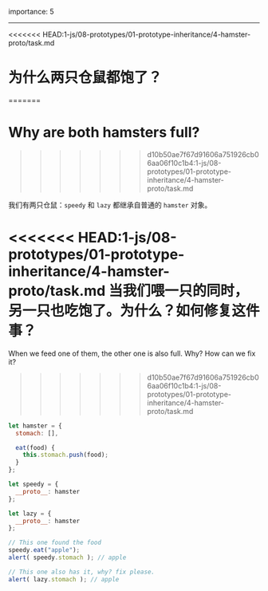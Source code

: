 importance: 5

---

<<<<<<< HEAD:1-js/08-prototypes/01-prototype-inheritance/4-hamster-proto/task.md
# 为什么两只仓鼠都饱了？
=======
# Why are both hamsters full?
>>>>>>> d10b50ae7f67d91606a751926cb06aa06f10c1b4:1-js/08-prototypes/01-prototype-inheritance/4-hamster-proto/task.md

我们有两只仓鼠：`speedy` 和 `lazy` 都继承自普通的 `hamster` 对象。 

<<<<<<< HEAD:1-js/08-prototypes/01-prototype-inheritance/4-hamster-proto/task.md
当我们喂一只的同时，另一只也吃饱了。为什么？如何修复这件事？
=======
When we feed one of them, the other one is also full. Why? How can we fix it?
>>>>>>> d10b50ae7f67d91606a751926cb06aa06f10c1b4:1-js/08-prototypes/01-prototype-inheritance/4-hamster-proto/task.md

```js run
let hamster = {
  stomach: [],

  eat(food) {
    this.stomach.push(food);
  }
};

let speedy = {
  __proto__: hamster
};

let lazy = {
  __proto__: hamster
};

// This one found the food
speedy.eat("apple");
alert( speedy.stomach ); // apple

// This one also has it, why? fix please.
alert( lazy.stomach ); // apple
```

